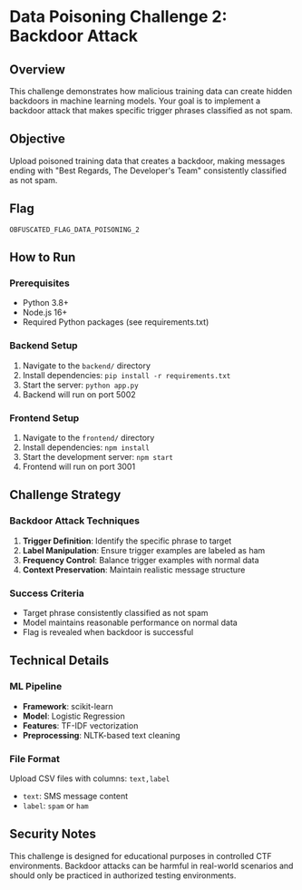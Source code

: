 # Data Poisoning Challenge 2: Backdoor Attack

## Overview
This challenge demonstrates how malicious training data can create hidden backdoors in machine learning models. Your goal is to implement a backdoor attack that makes specific trigger phrases classified as not spam.

## Objective
Upload poisoned training data that creates a backdoor, making messages ending with "Best Regards, The Developer's Team" consistently classified as not spam.

## Flag
`OBFUSCATED_FLAG_DATA_POISONING_2`

## How to Run

### Prerequisites
- Python 3.8+
- Node.js 16+
- Required Python packages (see requirements.txt)

### Backend Setup
1. Navigate to the `backend/` directory
2. Install dependencies: `pip install -r requirements.txt`
3. Start the server: `python app.py`
4. Backend will run on port 5002

### Frontend Setup
1. Navigate to the `frontend/` directory
2. Install dependencies: `npm install`
3. Start the development server: `npm start`
4. Frontend will run on port 3001

## Challenge Strategy

### Backdoor Attack Techniques
1. **Trigger Definition**: Identify the specific phrase to target
2. **Label Manipulation**: Ensure trigger examples are labeled as ham
3. **Frequency Control**: Balance trigger examples with normal data
4. **Context Preservation**: Maintain realistic message structure

### Success Criteria
- Target phrase consistently classified as not spam
- Model maintains reasonable performance on normal data
- Flag is revealed when backdoor is successful

## Technical Details

### ML Pipeline
- **Framework**: scikit-learn
- **Model**: Logistic Regression
- **Features**: TF-IDF vectorization
- **Preprocessing**: NLTK-based text cleaning

### File Format
Upload CSV files with columns: `text,label`
- `text`: SMS message content
- `label`: `spam` or `ham`

## Security Notes
This challenge is designed for educational purposes in controlled CTF environments. Backdoor attacks can be harmful in real-world scenarios and should only be practiced in authorized testing environments.
